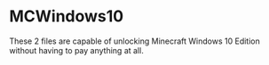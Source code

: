 # MCWindows10
These 2 files are capable of unlocking Minecraft Windows 10 Edition without having to pay anything at all.
